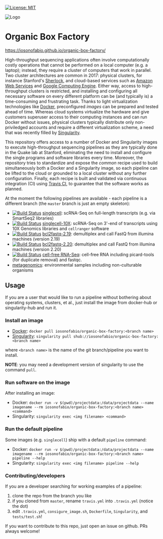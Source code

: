 [![License: MIT](https://img.shields.io/badge/License-MIT-yellow.svg)](https://opensource.org/licenses/MIT)

![Logo](logo.png)
# Organic Box Factory
https://iosonofabio.github.io/organic-box-factory/

High-throughput sequencing applications often involve computationally costly operations that cannot be performed on a local computer (e.g. a laptop); instead, they require a cluster of computers that work in parallel. Two cluster architectures are common in 2017: physical clusters, for instance Stanford's [Sherlock](http://sherlock.stanford.edu/mediawiki/index.php/Main_Page), and cloud-based services such as [Amazon Web Services](https://aws.amazon.com/) and [Google Computing Engine](https://cloud.google.com/compute/). Either way, access to high-throughput clusters is restricted, and installing and configuring all necessary software on every different platform can be (and typically is) a time-consuming and frustrating task. Thanks to light virtualization technologies like [Docker](https://www.docker.com/), preconfigured *images* can be prepared and tested ahead of time. Whereas cloud systems virtualize the hardware and give customers superuser access to their computing instances and can run Docker without issues, physical clusters typically distribute only non-priviledged accounts and require a different virtualization scheme, a need that was recently filled by [Singularity](http://singularity.lbl.gov/).

This repository offers access to a number of Docker and Singularity images to execute high-throughput sequencing pipelines as they are typically done in the Quake lab at Stanford, eliminating the need to install and configure the single programs and software libraries every time. Moreover, the repository tries to standardize and expose the *common* recipe used to build simultaneously both a Docker and a Singularity image, so each pipeline can be lifted to the cloud or grounded to a local cluster without any further configuration. Finally, each recipe is built and validated via continuous integration (CI) using [Travis CI](https://travis-ci.org/), to guarantee that the software works as planned.


At the moment the following pipelines are available - each pipeline is a different branch (the `master` branch is just an empty skeleton):

 - [![Build Status](https://travis-ci.org/iosonofabio/organic-box-factory.svg?branch=singlecell)](https://travis-ci.org/iosonofabio/organic-box-factory) [singlecell](https://github.com/iosonofabio/organic-box-factory/tree/singlecell): scRNA-Seq on full-length transcripts (e.g. via SmartSeq2 libraries)
 - [![Build Status](https://travis-ci.org/iosonofabio/organic-box-factory.svg?branch=singlecell-10X)](https://travis-ci.org/iosonofabio/organic-box-factory) [singlecell-10X](https://github.com/iosonofabio/organic-box-factory/tree/singlecell-10X): scRNA-Seq on 3'-end of transcripts using 10X Genomics libraries and `cellranger` software
 - [![Build Status](https://travis-ci.org/iosonofabio/organic-box-factory.svg?branch=bcl2fastq)](https://travis-ci.org/iosonofabio/organic-box-factory) [bcl2fastq-2.19](https://github.com/iosonofabio/organic-box-factory/tree/bcl2fastq): demultiplex and call FastQ from illumina machines (version 2.19)
 - [![Build Status](https://travis-ci.org/iosonofabio/organic-box-factory.svg?branch=bcl2fastq-2.20)](https://travis-ci.org/iosonofabio/organic-box-factory) [bcl2fastq-2.20](https://github.com/iosonofabio/organic-box-factory/tree/bcl2fastq-2.20): demultiplex and call FastQ from illumina machines (version 2.20)
 - [![Build Status](https://travis-ci.org/iosonofabio/organic-box-factory.svg?branch=cellfreeRNA)](https://travis-ci.org/iosonofabio/organic-box-factory) [cell-free RNA-Seq](https://github.com/iosonofabio/organic-box-factory/tree/cellfreeRNA): cell-free RNA including picard-tools (for duplicate removal) and fastqc.
 - [metagenomics](https://github.com/iosonofabio/organic-box-factory/tree/metagenomics): environmental samples including non-culturable organisms

## Usage
If you are a user that would like to run a pipeline without bothering about operating systems, clusters, et al., just install the image from docker-hub or singularity-hub and run it.

### Install an image
 - [Docker](https://hub.docker.com/r/iosonofabio/organic-box-factory/): `docker pull iosonofabio/organic-box-factory:<branch name>`
 - [Singularity](https://singularity-hub.org/collections/141/): `singularity pull shub://iosonofabio/organic-box-factory:<branch name>`

where `<branch name>` is the name of the git branch/pipeline you want to install.

**NOTE**: you may need a development version of singularity to use the command `pull`.

### Run software on the image
After installing an image:
 - Docker: `docker run -v $(pwd)/projectdata:/data/projectdata --name imagename --rm iosonofabio/organic-box-factory:<branch name> <command>`
 - Singularity: `singularity exec <img filename> <command>`

### Run the default pipeline
Some images (e.g. `singlecell`) ship with a default `pipeline` command:
 - Docker: `docker run -v $(pwd)/projectdata:/data/projectdata --name imagename --rm iosonofabio/organic-box-factory:<branch name> pipeline --help`
 - Singularity: `singularity exec <img filename> pipeline --help`

### Contributing/developers
If you are a developer searching for working examples of a pipeline:
1. clone the repo from the branch you like
2. if you cloned from `master`, rename `travis.yml` into `.travis.yml` (notice the dot)
3. edit `.travis.yml`, `consigure_image.sh`, `Dockerfile`, `Singularity`, and `tests/test.sh`!

If you want to contribute to this repo, just open an issue on github. PRs always welcome!
